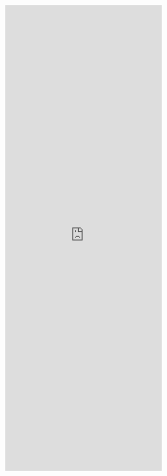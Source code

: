 <iframe 
    title='HoverCard Examples'
    src='https://fabricweb.z5.web.core.windows.net/pr-deploy-site/refs/pull/9333/merge/fabric-website-resources/dist/index.html#/examples/hovercard?docsExample=true'
    frameborder='no'
    height='1500'
    style='width: 100%;'
>